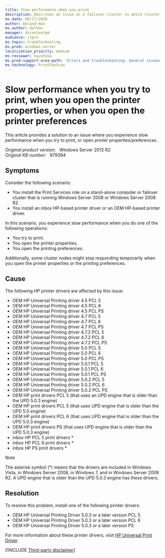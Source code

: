 ```yaml
---
title: Slow performance when you print
description: Describes an issue on a failover cluster in which cluster nodes may stop responding temporarily.
ms.date: 09/17/2020
author: Deland-Han
ms.author: delhan
manager: dscontentpm
audience: itpro
ms.topic: troubleshooting
ms.prod: windows-server
localization_priority: medium
ms.reviewer: kaushika
ms.prod-support-area-path: 'Errors and troubleshooting: General issues'
ms.technology: PrintFaxScan
---
```

# Slow performance when you try to print, when you open the printer properties, or when you open the printer preferences

This article provides a solution to an issue where you experience slow performance when you try to print, or open printer properties/preferences.

_Original product version:_ &nbsp; Windows Server 2012 R2  
_Original KB number:_ &nbsp; 979394

## Symptoms

Consider the following scenario:

- You install the Print Services role on a stand-alone computer or failover cluster that is running Windows Server 2008 or Windows Server 2008 R2.
- You install an inbox HP-based printer driver or an OEM HP-based printer driver.

In this scenario, you experience slow performance when you do one of the following operations:

- You try to print.
- You open the printer properties.
- You open the printing preferences.

Additionally, some cluster nodes might stop responding temporarily when you open the printer properties or the printing preferences.

## Cause

The following HP printer drivers are affected by this issue:
- OEM HP Universal Printing driver 4.5 PCL 5
- OEM HP Universal Printing driver 4.5 PCL 6
- OEM HP Universal Printing driver 4.5 PCL PS
- OEM HP Universal Printing driver 4.7 PCL 5
- OEM HP Universal Printing driver 4.7 PCL 6
- OEM HP Universal Printing driver 4.7 PCL PS
- OEM HP Universal Printing driver 4.7.2 PCL 5
- OEM HP Universal Printing driver 4.7.2 PCL 6
- OEM HP Universal Printing driver 4.7.2 PCL PS
- OEM HP Universal Printing driver 5.0 PCL 5
- OEM HP Universal Printing driver 5.0 PCL 6
- OEM HP Universal Printing driver 5.0 PCL PS
- OEM HP Universal Printing driver 5.0.1 PCL 5
- OEM HP Universal Printing driver 5.0.1 PCL 6
- OEM HP Universal Printing driver 5.0.1 PCL PS
- OEM HP Universal Printing driver 5.0.2 PCL 5
- OEM HP Universal Printing driver 5.0.2 PCL 6
- OEM HP Universal Printing driver 5.0.2 PCL PS
- OEM HP print drivers PCL 5 (that uses an UPD engine that is older than the UPD 5.0.3 engine)
- OEM HP print drivers PCL 5 (that uses UPD engine that is older than the UPD 5.0 engine)
- OEM HP print drivers PCL 6 (that uses UPD engine that is older than the UPD 5.0.3 engine)
- OEM HP print drivers PS (that uses UPD engine that is older than the UPD 5.0.3 engine)
- inbox HP PCL 5 print drivers *
- inbox HP PCL 6 print drivers *
- inbox HP PS print drivers *

> [!NOTE]
> The asterisk symbol (*) means that the drivers are included in Windows Vista, in Windows Server 2008, in Windows 7, and in Windows Server 2008 R2. A UPD engine that is older than the UPD 5.0.3 engine has these drivers.

## Resolution

To resolve this problem, install one of the following printer drivers:

- OEM HP Universal Printing Driver 5.0.3 or a later version PCL 5
- OEM HP Universal Printing Driver 5.0.3 or a later version PCL 6
- OEM HP Universal Printing Driver 5.0.3 or a later version PS

For more information about these printer drivers, visit [HP Universal Print Driver](https://www.hp.com/go/upd).

[!INCLUDE [Third-party disclaimer](../../includes/third-party-disclaimer.md)]
